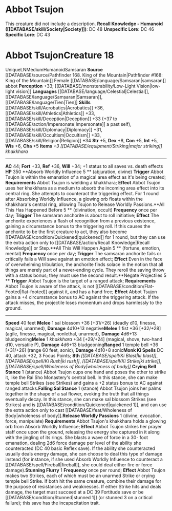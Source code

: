 ﻿---
ac: '44'
alignment: LN
all_resistance: null
burrow_speed: null
charisma: '+5'
climb_speed: null
constitution: '+5'
creature_ability:
- Absorb Worldly Influence
- All This Has Happened Before
- All This Will Happen Again
- Crying Bell Stance
- Falling Sal Stance
- Negate Projectiles
- Release Worldly Passions
- Stunning Flurry
creature_family: null
description: 'This creature did not include a description.<br/><br/><b><u>Recall Knowledge
  - Humanoid</u> ( [[DATABASE/skill/Society|Society]] )</b>: DC 48<br/><b><u>Unspecific
  Lore</u></b>: DC 46<br/><b><u>Specific Lore</u></b>: DC 43'
dexterity: '+8'
element: null
fly_speed: null
fortitude: '+33'
hp: '350'
id: '1515'
immunity: null
intelligence: '+5'
land_speed: '40'
language:
- '[[DATABASE/language/Celestial|Celestial]]'
- '[[DATABASE/language/Samsaran|Samsaran]]'
- '[[DATABASE/language/Tien|Tien]]'
level: '18'
max_speed: '40'
name: Abbot Tsujon
perception: '+33'
rarity: Unique
reflex: '+36'
resistance: null
rus_type_level: null
sense:
- '[[DATABASE/monsterability/Low-Light Vision|low-light vision]]'
size: Medium
skill:
- '[[DATABASE/skill/Acrobatics|Acrobatics]] +36'
- '[[DATABASE/skill/Athletics|Athletics]] +33'
- '[[DATABASE/skill/Deception|Deception]] +33'
- '[[DATABASE/skill/Diplomacy|Diplomacy]] +31'
- '[[DATABASE/skill/Occultism|Occultism]] +33'
- '[[DATABASE/skill/Religion|Religion]] +34'
source: '[[DATABASE/source/Pathfinder 168. King of the Mountain|Pathfinder #168: King
  of the Mountain]]'
speed:
- 40 feet
spell:
- '[[DATABASE/spell/Ki Blast|Ki Blast]]'
- '[[DATABASE/spell/Ki Rush|KiRush]]'
- '[[DATABASE/spell/Ki Strike|Ki Strike]]'
- '[[DATABASE/spell/Wholeness of Body|Wholeness of Body]]'
strength: '+5'
strength_req: '5'
strongest_save:
- Reflex
swim_speed: null
trait:
- '[[DATABASE/trait/Humanoid|Humanoid]]'
- '[[DATABASE/trait/Samsaran|Samsaran]]'
- '[[DATABASE/trait/Unique|Unique]]'
type: Creature
vision: Low-light vision
weakest_save:
- Fortitude
weakness: null
will: '+34'
wisdom: '+6'

---
# Abbot Tsujon

This creature did not include a description.
**Recall Knowledge - Humanoid ([[DATABASE/skill/Society|Society]])**: DC 48
**Unspecific Lore**: DC 46
**Specific Lore**: DC 43

# Abbot Tsujon<span class="item-type">Creature 18</span>

<span class="trait-unique item-trait">Unique</span><span class="trait-alignment item-trait">LN</span><span class="trait-size item-trait">Medium</span><span class="item-trait">Humanoid</span><span class="item-trait">Samsaran</span>
**Source** [[DATABASE/source/Pathfinder 168. King of the Mountain|Pathfinder #168: King of the Mountain]]
Female [[DATABASE/language/Samsaran|samsaran]] abbot
**Perception** +33; [[DATABASE/monsterability/Low-Light Vision|low-light vision]]
**Languages** [[DATABASE/language/Celestial|Celestial]], [[DATABASE/language/Samsaran|Samsaran]], [[DATABASE/language/Tien|Tien]]
**Skills** [[DATABASE/skill/Acrobatics|Acrobatics]] +36, [[DATABASE/skill/Athletics|Athletics]] +33, [[DATABASE/skill/Deception|Deception]] +33 (+37 to [[DATABASE/action/Impersonate|Impersonate]] a past self), [[DATABASE/skill/Diplomacy|Diplomacy]] +31, [[DATABASE/skill/Occultism|Occultism]] +33, [[DATABASE/skill/Religion|Religion]] +34
**Str** +5, **Dex** +8, **Con** +5, **Int** +5, **Wis** +6, **Cha** +5
**Items** _+3 [[DATABASE/equipment/Striking|major striking]] khakkhara_

---
**AC** 44; **Fort** +33, **Ref** +36, **Will** +34; +1 status to all saves vs. death effects
**HP** 350
<span class="in-box-ability">**Absorb Worldly Influence <span class="action-icon">5</span> ** (abjuration, divine) **Trigger** Abbot Tsujon is within the emanation of a magical area effect as it's being created; **Requirements** Abbot Tsujon is wielding a khakkhara; **Effect** Abbot Tsujon uses her khakkhara as a medium to absorb the incoming area effect into its central ring. She attempts to counteract the triggering effect. For 1 round after Absorbing Worldly Influence, a glowing orb floats within the khakkhara's central ring, allowing Tsujon to Release Worldly Passions.</span><span class="in-box-ability">**All This Has Happened Before <span class="action-icon">5</span> ** (divination, occult) **Frequency** once per day; **Trigger** The samsaran anchorite is about to roll initiative; **Effect** The anchorite experiences a flash of recognition from a previous existence, gaining a circumstance bonus to the triggering roll. If this causes the anchorite to be the first creature to act, they also become [[DATABASE/condition/Quickened|quickened]] for 1 round, but they can use the extra action only to [[DATABASE/action/Recall Knowledge|Recall Knowledge]] or Step.</span><span class="in-box-ability">**All This Will Happen Again <span class="action-icon">5</span> ** (fortune, emotion, mental) **Frequency** once per day; **Trigger** The samsaran anchorite fails or critically fails a Will save against an emotion effect; **Effect** Even in the face of overwhelming tribulation, the anchorite finds solace in the notion that all things are merely part of a never-ending cycle. They reroll the saving throw with a status bonus; they must use the second result.</span><span class="in-box-ability">**Negate Projectiles <span class="action-icon">5</span> ** **Trigger** Abbot Tsujon is the target of a ranged attack; **Requirements** Abbot Tsujon is aware of the attack, is not [[DATABASE/condition/Flat-Footed|flat-footed]] against it, and has a hand free; **Effect** Abbot Tsujon gains a +4 circumstance bonus to AC against the triggering attack. If the attack misses, the projectile loses momentum and drops harmlessly to the ground.</span>

---
**Speed** 40 feet
<span class="in-box-ability">**Melee** <span class="action-icon">1</span> sal blossom +36 [+31/+26] (deadly d10, finesse, magical, unarmed), **Damage** 4d10+13 negative</span><span class="in-box-ability">**Melee** <span class="action-icon">1</span> fist +36 [+32/+28] (agile, finesse, magical, nonlethal, unarmed), **Damage** 4d6+13 bludgeoning</span><span class="in-box-ability">**Melee** <span class="action-icon">1</span> _khakkhara_ +34 [+29/+24] (magical, shove, two-hand d10, versatile P), **Damage** 4d6+13 bludgeoning</span><span class="in-box-ability">**Ranged** <span class="action-icon">1</span> temple bell +36 [+31/+26] (range 60 feet, sonic), **Damage** 4d10+8 sonic</span>**Monk Ki Spells** DC 40, attack +32, 3 Focus Points; **8th** _[[DATABASE/spell/Ki Blast|ki blast]]_, _[[DATABASE/spell/Ki Rush|ki rush]]_, _[[DATABASE/spell/Ki Strike|ki strike]]_, _[[DATABASE/spell/Wholeness of Body|wholeness of body]]_
<span class="in-box-ability">**Crying Bell Stance** <span class="action-icon">1</span> (stance) Abbot Tsujon cups one hand and poses the other to strike it, like the Rai Sho Monastery's central bell. In this stance, she can make temple bell Strikes (see Strikes) and gains a +2 status bonus to AC against ranged attacks.</span><span class="in-box-ability">**Falling Sal Stance** <span class="action-icon">1</span> (stance) Abbot Tsujon joins her palms together in the shape of a sal flower, evoking the truth that all things eventually decay. In this stance, she can make sal blossom Strikes (see Strikes) and is [[DATABASE/condition/Quickened|quickened 1]], and can use the extra action only to cast [[DATABASE/feat/Wholeness of Body|wholeness of body]].</span><span class="in-box-ability">**Release Worldly Passions** <span class="action-icon">1</span> (divine, evocation, force, manipulate) **Requirements** Abbot Tsujon's khakkhara holds a glowing orb from Absorb Worldly Influence; **Effect** Abbot Tsujon strikes her prayer staff once upon the ground, releasing the energy she captured in it along with the jingling of its rings. She blasts a wave of force in a 30- foot emanation, dealing 2d6 force damage per level of the ability she counteracted (DC 40 basic Reflex save). If the ability she counteracted usually deals energy damage, she can choose to deal this type of damage instead (for instance, if she used Absorb Worldly Influence to counteract a [[DATABASE/spell/Fireball|fireball]], she could deal either fire or force damage).</span><span class="in-box-ability">**Stunning Flurry** <span class="action-icon">1</span> **Frequency** once per round; **Effect** Abbot Tsujon makes two Strikes, each of which must be an unarmed Strike or crying temple bell Strike. If both hit the same creature, combine their damage for the purpose of resistances and weaknesses. If either Strike hits and deals damage, the target must succeed at a DC 39 Fortitude save or be [[DATABASE/condition/Stunned|stunned 1]] (or stunned 3 on a critical failure); this save has the incapacitation trait.</span>